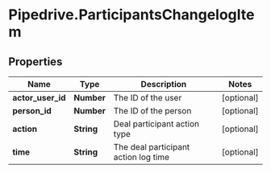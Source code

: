 # Pipedrive.ParticipantsChangelogItem

## Properties

Name | Type | Description | Notes
------------ | ------------- | ------------- | -------------
**actor_user_id** | **Number** | The ID of the user | [optional] 
**person_id** | **Number** | The ID of the person | [optional] 
**action** | **String** | Deal participant action type | [optional] 
**time** | **String** | The deal participant action log time | [optional] 


